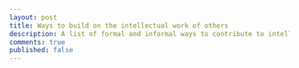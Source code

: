 ```yaml
---
layout: post
title: Ways to build on the intellectual work of others
description: A list of formal and informal ways to contribute to intellectual progress
comments: true
published: false
---
```


